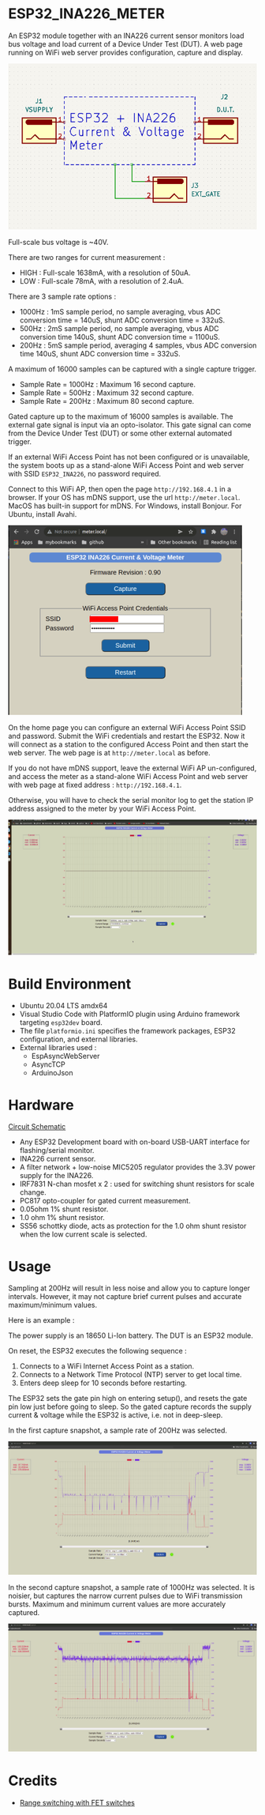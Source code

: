 # ESP32_INA226_METER

An ESP32 module together with an INA226 current sensor monitors load bus voltage
and load current of a Device Under Test (DUT). A web page running on WiFi web server provides configuration, capture and display.

<img src="docs/block.png">

Full-scale bus voltage is ~40V. 

There are two ranges for current measurement : 
* HIGH : Full-scale 1638mA, with a resolution of 50uA.
* LOW : Full-scale 78mA, with a resolution of 2.4uA.

There are 3 sample rate options :
* 1000Hz : 1mS sample period, no sample averaging, vbus ADC conversion time = 140uS, shunt ADC conversion time = 332uS.
* 500Hz : 2mS sample period, no sample averaging, vbus ADC conversion time 140uS, shunt ADC conversion time = 1100uS.
* 200Hz : 5mS sample period, averaging 4 samples, vbus ADC conversion time 140uS, shunt ADC conversion time = 332uS.

A maximum of 16000 samples can be captured with a single capture trigger. 
* Sample Rate = 1000Hz : Maximum 16 second capture.
* Sample Rate = 500Hz : Maximum 32 second capture.
* Sample Rate = 200Hz : Maximum 80 second capture.

Gated capture up to the maximum of 16000 samples is available. The external gate signal is input via an opto-isolator. 
This gate signal can come from the Device Under Test (DUT) or some other external automated trigger.

If an external WiFi Access Point has not been configured or is unavailable, the system boots up
as a stand-alone WiFi Access Point and web server with SSID `ESP32_INA226`, no password required.

Connect to this WiFi AP, then open the page `http://192.168.4.1` in a browser. 
If your OS has mDNS support, use the url `http://meter.local`.
MacOS has built-in support for mDNS. For Windows, install Bonjour. For Ubuntu, install Avahi.

<img src="docs/home_page.png">

On the home page you can configure an external WiFi Access Point SSID and password. 
Submit the WiFi credentials and restart the ESP32.
Now it will connect as a station to the configured Access Point and then start the web server. 
The web page is at `http://meter.local` as before. 

If you do not have mDNS support, leave the external WiFi AP un-configured, and access the meter as a 
stand-alone WiFi Access Point and web server with web page at fixed address : `http://192.168.4.1`.

Otherwise, you will have to check the serial monitor log to get the station IP address assigned to the meter
by your WiFi Access Point. 

<img src="docs/gated_capture_record.gif">

# Build Environment
* Ubuntu 20.04 LTS amdx64
* Visual Studio Code with PlatformIO plugin using Arduino framework targeting `esp32dev` board. 
* The file `platformio.ini` specifies the framework packages, ESP32 configuration, and external libraries.
* External libraries used :
	* EspAsyncWebServer
	* AsyncTCP
	* ArduinoJson

# Hardware 

[Circuit Schematic](docs/esp32_ina226_schematic.pdf)

* Any ESP32 Development board with on-board USB-UART interface for flashing/serial monitor.
* INA226 current sensor.
* A filter network + low-noise MIC5205 regulator provides the 3.3V power supply for the INA226.
* IRF7831 N-chan mosfet x 2 : used for switching shunt resistors for scale change.
* PC817 opto-coupler for gated current measurement.
* 0.05ohm 1% shunt resistor.
* 1.0 ohm 1% shunt resistor.
* SS56 schottky diode, acts as protection for the 1.0 ohm shunt resistor when the low current scale is selected.

# Usage

Sampling at 200Hz will result in less noise and allow you to capture longer intervals. However, it may not capture 
brief current pulses and accurate maximum/minimum values.

Here is an example :

The power supply is an 18650 Li-Ion battery. The DUT is an ESP32 module. 

On reset, the ESP32 executes the following sequence :
1. Connects to a WiFi Internet Access Point as a station.
2. Connects to a Network Time Protocol (NTP) server to get local time.
3. Enters deep sleep for 10 seconds before restarting. 

The ESP32 sets the gate pin high on entering setup(), and resets the gate pin low just before going to sleep. 
So the gated capture records the supply current & voltage while the ESP32 is active, i.e. not in deep-sleep.

In the first capture snapshot, a sample rate of 200Hz was selected.

<img src="docs/capture_gated_200Hz.png">

In the second capture snapshot, a sample rate of 1000Hz was selected. 
It is noisier, but captures the narrow current pulses due to WiFi transmission bursts. 
Maximum and minimum current values are more accurately captured.

<img src="docs/capture_gated_1000Hz.png">

# Credits
* [Range switching with FET switches](https://www.youtube.com/watch?v=xSEYPP5Xsi0)

